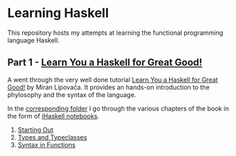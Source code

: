 # Learning Haskell

This repository hosts my attempts at learning the functional programming language Haskell.

## Part 1 - [Learn You a Haskell for Great Good!](http://learnyouahaskell.com/)
A went through the very well done tutorial [Learn You a Haskell for Great Good!](http://learnyouahaskell.com/) by Miran Lipovača. It provides an hands-on introduction to the phylosophy and the syntax of the language.

In the [corresponding folder](./learn_you_a_haskell_for_great_good) I go through the various chapters of the book in the form of [iHaskell notebooks](https://github.com/gibiansky/IHaskell).

1. [Starting Out](./learn_you_a_haskell_for_great_good/01_Starting_Out.ipynb)
2. [Types and Typeclasses](./learn_you_a_haskell_for_great_good/02_Types_and_Typeclasses.ipynb)
3. [Syntax in Functions](./learn_you_a_haskell_for_great_good/03_Syntax_in_Functions.ipynb)